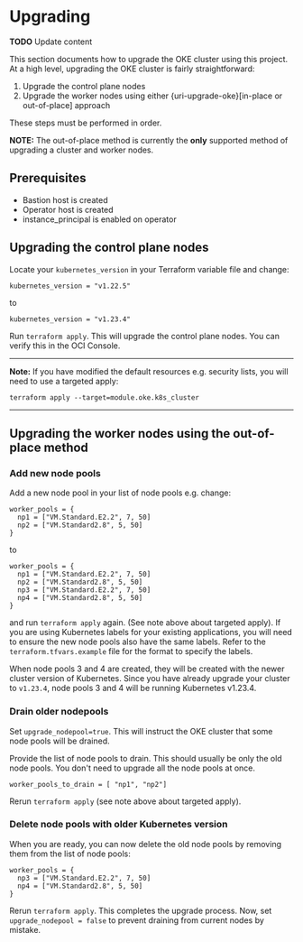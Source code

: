 # Upgrading

**TODO** Update content

This section documents how to upgrade the OKE cluster using this project. At a high level, upgrading the OKE cluster is fairly straightforward:

1. Upgrade the control plane nodes
2. Upgrade the worker nodes using either {uri-upgrade-oke}[in-place or out-of-place] approach

These steps must be performed in order.

**NOTE:** The out-of-place method is currently the **only** supported method of upgrading a cluster and worker nodes.

## Prerequisites

* Bastion host is created
* Operator host is created
* instance_principal is enabled on operator

## Upgrading the control plane nodes

Locate your `kubernetes_version` in your Terraform variable file and change:
```
kubernetes_version = "v1.22.5" 
```
to
```
kubernetes_version = "v1.23.4"
```

Run `terraform apply`. This will upgrade the control plane nodes. You can verify this in the OCI Console.

****
**Note:** If you have modified the default resources e.g. security lists, you will need to use a targeted apply:
```shell
terraform apply --target=module.oke.k8s_cluster
```
****

## Upgrading the worker nodes using the out-of-place method

### Add new node pools

Add a new node pool in your list of node pools e.g. change:
```
worker_pools = {
  np1 = ["VM.Standard.E2.2", 7, 50]
  np2 = ["VM.Standard2.8", 5, 50]
}
```
to
```
worker_pools = {
  np1 = ["VM.Standard.E2.2", 7, 50]
  np2 = ["VM.Standard2.8", 5, 50]
  np3 = ["VM.Standard.E2.2", 7, 50]
  np4 = ["VM.Standard2.8", 5, 50]
}
```

and run `terraform apply` again. (See note above about targeted apply). If you are using Kubernetes labels for your existing applications, you will need to ensure the new node pools also have the same labels. Refer to the `terraform.tfvars.example` file for the format to specify the labels.

When node pools 3 and 4 are created, they will be created with the newer cluster version of Kubernetes. Since you have already upgrade your cluster to `v1.23.4`, node pools 3 and 4 will be running Kubernetes v1.23.4.

### Drain older nodepools

Set `upgrade_nodepool=true`. This will instruct the OKE cluster that some node pools will be drained.

Provide the list of node pools to drain. This should usually be only the old node pools. You don't need to upgrade all the node pools at once.

```
worker_pools_to_drain = [ "np1", "np2"] 
```

Rerun `terraform apply` (see note above about targeted apply).

### Delete node pools with older Kubernetes version

When you are ready, you can now delete the old node pools by removing them from the list of node pools:
```
worker_pools = {
  np3 = ["VM.Standard.E2.2", 7, 50]
  np4 = ["VM.Standard2.8", 5, 50]
}
```

Rerun `terraform apply`. This completes the upgrade process. Now, set `upgrade_nodepool = false` to prevent draining from current nodes by mistake.
